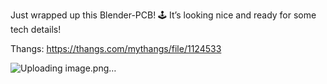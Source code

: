 Just wrapped up this Blender-PCB! 🕹️ It’s looking nice and ready for some tech details!

Thangs: https://thangs.com/mythangs/file/1124533

![Uploading image.png…]()
